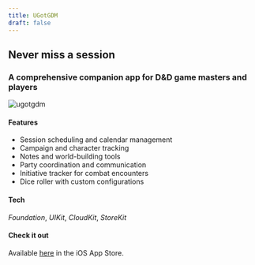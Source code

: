 ```yaml
---
title: UGotGDM
draft: false
---
```


## Never miss a session
### A comprehensive companion app for D&D game masters and players

![ugotgdm](/rory-allen/img/UGotGDM1.png)

#### Features
- Session scheduling and calendar management
- Campaign and character tracking
- Notes and world-building tools
- Party coordination and communication
- Initiative tracker for combat encounters
- Dice roller with custom configurations

#### Tech
*Foundation*, *UIKit*, *CloudKit*, *StoreKit*

#### Check it out
Available [here](https://apps.apple.com/app/ugotgdm) in the iOS App Store.
